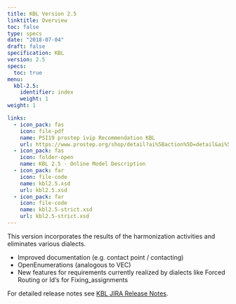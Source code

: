 ```yaml
---
title: KBL Version 2.5
linktitle: Overview
toc: false
type: specs
date: "2018-07-04"
draft: false
specification: KBL
version: 2.5
specs:
  toc: true
menu:
  kbl-2.5:
    identifier: index    
    weight: 1
weight: 1

links:
  - icon_pack: fas
    icon: file-pdf
    name: PSI19 prostep ivip Recommendation KBL
    url: https://www.prostep.org/shop/detail?ai%5Baction%5D=detail&ai%5Bcontroller%5D=Catalog&ai%5Bd_name%5D=psi_19&ai%5Bd_pos%5D=
  - icon_pack: fas
    icon: folder-open
    name: KBL 2.5 - Online Model Description
  - icon_pack: far
    icon: file-code
    name: kbl2.5.xsd
    url: kbl2.5.xsd
  - icon_pack: far
    icon: file-code
    name: kbl2.5-strict.xsd
    url: kbl2.5-strict.xsd    
---
```

This version incorporates the results of the harmonization activities and eliminates various dialects. <!--more-->

* Improved documentation (e.g. contact point / contacting)
* OpenEnumerations (analogous to VEC)
* New features for requirements currently realized by dialects like Forced Routing or Id‘s for Fixing_assignments

For detailed release notes see [KBL JIRA Release Notes](https://prostep-ivip.atlassian.net/secure/ReleaseNote.jspa?projectId=10104&version=10115).
